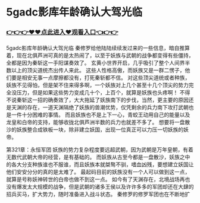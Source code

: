 # 5gadc影库年龄确认大驾光临

### <a href="https://github.com/xinfue/dunp/issues/2">👉👉👉♥♥点此进入♥观看入口👈👉👉</a>

5gadc影库年龄确认大驾光临
秦修罗给他陆陆续续发过来的一些信息，暗自推算着，现在北俱芦洲可真的是太热闹了，以至于妖族与武朝的战争都变得有些僵持，全都是因为秦斩这一手阳谋奏效了。
    玄黄小世界开启，几乎吸引了整个人间界半数以上的顶尖道统杰出传人来此。
    这些人性格高傲，而妖族又是一群二愣子，他们要是相安无事一点摩擦都没有，打死秦斩都不信。
    对这些顶尖道统或者种族，妖族不见得怕，但是架不住来得多啊，一个妖族对上几个甚至十几个顶尖的势力完全没压力，但是如果这些势力变成几十个，上百个，就算是妖族也头疼啊！
    不得不说秦斩这一招的确奏效了，大大拖延了妖族南下的步伐，当然，更主要的原因还是天渊的存在，一道天渊隔绝了妖族的兽潮优势，仅凭剩余的兵力南下攻打武朝也是一件十分困难的事情。
    而且妖族也不是上下一心，青蛟王动用自己的能量以及龙皇和白帝的支持，能够收拢北俱芦洲半数的兵力也就差不多了。
    想要将一盘散沙的妖族整合成铁板一块，除非建立妖国，出现一位真正可以力压一切妖族的妖帝。

第321章：永恒军团
    妖族的势力复杂程度要远超武朝，因为武朝是万年皇朝，有着无数代武朝大帝的经营，是有基础的。
    而妖族从古至今都是一盘散沙，妖族之中的各大分支种族谁也不服谁，而且妖族本就桀骜不驯，嗜血凶残，要想建立妖国让他们安安分分的真的是太难了。
    最起码目前的妖族没有一个人可以做到这一点，就算是号称妖神转世的白帝也做不到这一点。
    如今有了天渊存在，北境战场再也没有爆发太大规模的战争，但是武朝的诸多王侯以及许许多多的军团却还在大肆的招兵买马，扩大势力，随时准备进入战斗状态。
    秦修罗的修罗军团也在不断地扩
